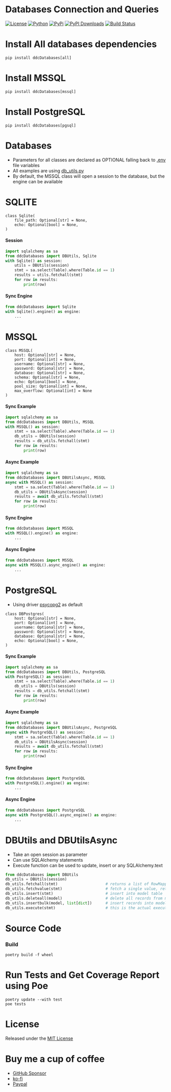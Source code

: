 # Databases Connection and Queries

[![License](https://img.shields.io/github/license/ddc/ddcDatabases.svg)](https://github.com/ddc/ddcDatabases/blob/master/LICENSE)
[![Python](https://img.shields.io/badge/Python-3.10+-blue.svg)](https://www.python.org)
[![PyPi](https://img.shields.io/pypi/v/ddcDatabases.svg)](https://pypi.python.org/pypi/ddcDatabases)
[![PyPI Downloads](https://static.pepy.tech/badge/ddcDatabases)](https://pepy.tech/projects/ddcDatabases)
[![Build Status](https://img.shields.io/endpoint.svg?url=https%3A//actions-badge.atrox.dev/ddc/ddcDatabases/badge?ref=main&label=build&logo=none)](https://actions-badge.atrox.dev/ddc/ddcDatabases/goto?ref=main)



# Install All databases dependencies
```shell
pip install ddcDatabases[all]
```



# Install MSSQL
```shell
pip install ddcDatabases[mssql]
```



# Install PostgreSQL
```shell
pip install ddcDatabases[pgsql]
```



# Databases
+ Parameters for all classes are declared as OPTIONAL falling back to [.env](./ddcDatabases/.env.example)  file variables
+ All examples are using [db_utils.py](ddcDatabases/db_utils.py)
+ By default, the MSSQL class will open a session to the database, but the engine can be available




# SQLITE
```
class Sqlite(
    file_path: Optional[str] = None,
    echo: Optional[bool] = None,
)
```

#### Session
```python
import sqlalchemy as sa
from ddcDatabases import DBUtils, Sqlite
with Sqlite() as session:
    utils = DBUtils(session)
    stmt = sa.select(Table).where(Table.id == 1)
    results = utils.fetchall(stmt)
    for row in results:
        print(row)
```

#### Sync Engine
```python
from ddcDatabases import Sqlite
with Sqlite().engine() as engine:
    ...
```





# MSSQL
```
class MSSQL(        
    host: Optional[str] = None,
    port: Optional[int] = None,
    username: Optional[str] = None,
    password: Optional[str] = None,
    database: Optional[str] = None,
    schema: Optional[str] = None,
    echo: Optional[bool] = None,
    pool_size: Optional[int] = None,
    max_overflow: Optional[int] = None
)
```

#### Sync Example
```python
import sqlalchemy as sa
from ddcDatabases import DBUtils, MSSQL
with MSSQL() as session:
    stmt = sa.select(Table).where(Table.id == 1)
    db_utils = DBUtils(session)
    results = db_utils.fetchall(stmt)
    for row in results:
        print(row)
```

#### Async Example
```python
import sqlalchemy as sa
from ddcDatabases import DBUtilsAsync, MSSQL
async with MSSQL() as session:
    stmt = sa.select(Table).where(Table.id == 1)
    db_utils = DBUtilsAsync(session)
    results = await db_utils.fetchall(stmt)
    for row in results:
        print(row)
```

#### Sync Engine
```python
from ddcDatabases import MSSQL
with MSSQL().engine() as engine:
    ...
```

#### Async Engine
```python
from ddcDatabases import MSSQL
async with MSSQL().async_engine() as engine:
    ...
```





# PostgreSQL
+ Using driver [psycopg2](https://pypi.org/project/psycopg2/) as default
```
class DBPostgres(
    host: Optional[str] = None,
    port: Optional[int] = None,
    username: Optional[str] = None,
    password: Optional[str] = None,
    database: Optional[str] = None,
    echo: Optional[bool] = None,
)
```

#### Sync Example
```python
import sqlalchemy as sa
from ddcDatabases import DBUtils, PostgreSQL
with PostgreSQL() as session:
    stmt = sa.select(Table).where(Table.id == 1)
    db_utils = DBUtils(session)
    results = db_utils.fetchall(stmt)
    for row in results:
        print(row)
```

#### Async Example
```python
import sqlalchemy as sa
from ddcDatabases import DBUtilsAsync, PostgreSQL
async with PostgreSQL() as session:
    stmt = sa.select(Table).where(Table.id == 1)
    db_utils = DBUtilsAsync(session)
    results = await db_utils.fetchall(stmt)
    for row in results:
        print(row)
```

#### Sync Engine
```python
from ddcDatabases import PostgreSQL
with PostgreSQL().engine() as engine:
    ...
```

#### Async Engine
```python
from ddcDatabases import PostgreSQL
async with PostgreSQL().async_engine() as engine:
    ...
```




# DBUtils and DBUtilsAsync
+ Take an open session as parameter
+ Can use SQLAlchemy statements
+ Execute function can be used to update, insert or any SQLAlchemy.text
```python
from ddcDatabases import DBUtils
db_utils = DBUtils(session)
db_utils.fetchall(stmt)                     # returns a list of RowMapping
db_utils.fetchvalue(stmt)                   # fetch a single value, returning as string
db_utils.insert(stmt)                       # insert into model table
db_utils.deleteall(model)                   # delete all records from model
db_utils.insertbulk(model, list[dict])      # insert records into model from a list of dicts
db_utils.execute(stmt)                      # this is the actual execute from session
```




# Source Code
### Build
```shell
poetry build -f wheel
```



# Run Tests and Get Coverage Report using Poe
```shell
poetry update --with test
poe tests
```



# License
Released under the [MIT License](LICENSE)



# Buy me a cup of coffee
+ [GitHub Sponsor](https://github.com/sponsors/ddc)
+ [ko-fi](https://ko-fi.com/ddcsta)
+ [Paypal](https://www.paypal.com/ncp/payment/6G9Z78QHUD4RJ)
